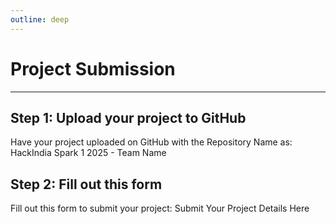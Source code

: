 ```yaml
---
outline: deep
---
```


# Project Submission

***

## Step 1: Upload your project to GitHub

Have your project uploaded on GitHub with the Repository Name as: HackIndia Spark 1 2025 - Team Name

## Step 2: Fill out this form

Fill out this form to submit your project:  Submit Your Project Details Here

